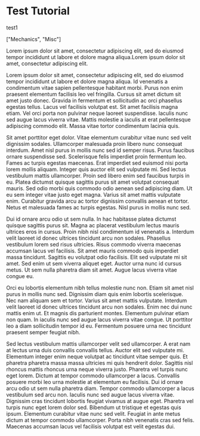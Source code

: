# Test Tutorial

test1

["Mechanics", "Misc"]

Lorem ipsum dolor sit amet, consectetur adipiscing elit, sed do eiusmod tempor incididunt ut labore et dolore magna aliqua.Lorem ipsum dolor sit amet, consectetur adipiscing elit.

Lorem ipsum dolor sit amet, consectetur adipiscing elit, sed do eiusmod tempor incididunt ut labore et dolore magna aliqua. Id venenatis a condimentum vitae sapien pellentesque habitant morbi. Purus non enim praesent elementum facilisis leo vel fringilla. Cursus sit amet dictum sit amet justo donec. Gravida in fermentum et sollicitudin ac orci phasellus egestas tellus. Lacus vel facilisis volutpat est. Sit amet facilisis magna etiam. Vel orci porta non pulvinar neque laoreet suspendisse. Iaculis nunc sed augue lacus viverra vitae. Mattis molestie a iaculis at erat pellentesque adipiscing commodo elit. Massa vitae tortor condimentum lacinia quis.

Sit amet porttitor eget dolor. Vitae elementum curabitur vitae nunc sed velit dignissim sodales. Ullamcorper malesuada proin libero nunc consequat interdum. Amet nisl purus in mollis nunc sed id semper risus. Purus faucibus ornare suspendisse sed. Scelerisque felis imperdiet proin fermentum leo. Fames ac turpis egestas maecenas. Erat imperdiet sed euismod nisi porta lorem mollis aliquam. Integer quis auctor elit sed vulputate mi. Sed lectus vestibulum mattis ullamcorper. Proin sed libero enim sed faucibus turpis in eu. Platea dictumst quisque sagittis purus sit amet volutpat consequat mauris. Sed odio morbi quis commodo odio aenean sed adipiscing diam. Ut eu sem integer vitae justo eget magna. Varius sit amet mattis vulputate enim. Curabitur gravida arcu ac tortor dignissim convallis aenean et tortor. Netus et malesuada fames ac turpis egestas. Nisl purus in mollis nunc sed.

Dui id ornare arcu odio ut sem nulla. In hac habitasse platea dictumst quisque sagittis purus sit. Magna ac placerat vestibulum lectus mauris ultrices eros in cursus. Proin nibh nisl condimentum id venenatis a. Interdum velit laoreet id donec ultrices tincidunt arcu non sodales. Phasellus vestibulum lorem sed risus ultricies. Risus commodo viverra maecenas accumsan lacus vel facilisis. Sit amet mauris commodo quis imperdiet massa tincidunt. Sagittis eu volutpat odio facilisis. Elit sed vulputate mi sit amet. Sed enim ut sem viverra aliquet eget. Auctor urna nunc id cursus metus. Ut sem nulla pharetra diam sit amet. Augue lacus viverra vitae congue eu.

Orci eu lobortis elementum nibh tellus molestie nunc non. Etiam sit amet nisl purus in mollis nunc sed. Dignissim diam quis enim lobortis scelerisque. Nec nam aliquam sem et tortor. Varius sit amet mattis vulputate. Interdum velit laoreet id donec ultrices tincidunt arcu non sodales. Enim nec dui nunc mattis enim ut. Et magnis dis parturient montes. Elementum pulvinar etiam non quam. In iaculis nunc sed augue lacus viverra vitae congue. Ut porttitor leo a diam sollicitudin tempor id eu. Fermentum posuere urna nec tincidunt praesent semper feugiat nibh.

Sed lectus vestibulum mattis ullamcorper velit sed ullamcorper. A erat nam at lectus urna duis convallis convallis tellus. Auctor elit sed vulputate mi. Elementum integer enim neque volutpat ac tincidunt vitae semper quis. Et pharetra pharetra massa massa ultricies mi quis hendrerit dolor. Sagittis nisl rhoncus mattis rhoncus urna neque viverra justo. Pharetra vel turpis nunc eget lorem. Dictum at tempor commodo ullamcorper a lacus. Convallis posuere morbi leo urna molestie at elementum eu facilisis. Dui id ornare arcu odio ut sem nulla pharetra diam. Tempor commodo ullamcorper a lacus vestibulum sed arcu non. Iaculis nunc sed augue lacus viverra vitae. Dignissim cras tincidunt lobortis feugiat vivamus at augue eget. Pharetra vel turpis nunc eget lorem dolor sed. Bibendum ut tristique et egestas quis ipsum. Elementum curabitur vitae nunc sed velit. Feugiat in ante metus dictum at tempor commodo ullamcorper. Porta nibh venenatis cras sed felis. Maecenas accumsan lacus vel facilisis volutpat est velit egestas dui.
